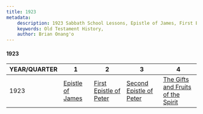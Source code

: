 ```yaml
---
title: 1923
metadata:
    description: 1923 Sabbath School Lessons, Epistle of James, First Epistle of Peter, Second Epistle of Peter, The Gifts and Fruits of the Spirit
    keywords: Old Testament History,
    author: Brian Onang'o
---
```


#### 1923

YEAR/QUARTER |   1  | 2| 3| 4
-------------|------------|---|--|---
1923   |  [Epistle of James](/1921-1930/1923/quarter1) | [First Epistle of Peter](/1921-1930/1923/quarter2) | [Second Epistle of Peter](/1921-1930/1923/quarter3) | [The Gifts and Fruits of the Spirit](/1921-1930/1923/quarter4) |
 